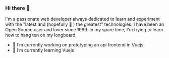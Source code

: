 ### Hi there 👋

I'm a passionate web developer always dedicated to learn and experiment with the "latest and (hopefully :pray: ) the greatest" technologies.
I have been an Open Source user and lover since 1999.
In my spare time, I'm trying to learn how to hang ten on my longboard.

<!--
**Fabio-Ottaviani-Dev/Fabio-Ottaviani-Dev** is a ✨ _special_ ✨ repository because its `README.md` (this file) appears on your GitHub profile.

Here are some ideas to get you started:
-->

- 🔭 I’m currently working on prototyping an api frontend in Vuejs
- 🌱 I’m currently learning Vuejs

<!--
- 👯 I’m looking to collaborate on ...
- 🤔 I’m looking for help with ...
- 💬 Ask me about ...
- 📫 How to reach me: ...
- 😄 Pronouns: ...
- ⚡ Fun fact: ...
-->
